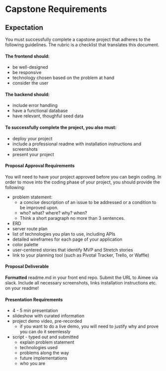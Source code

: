 # Capstone Requirements

## Expectation

You must successfully complete a capstone project that adheres to the following guidelines. The rubric is a checklist that translates this document. 

#### The frontend should:
- be well-designed
- be responsive
- technology chosen based on the problem at hand
- consider the user

#### The backend should:

- include error handling
- have a functional database
- have relevant, thoughful seed data

#### To successfully complete the project, you also must:

- deploy your project
- include a professional readme with installation instructions and screenshots
- present your project

#### Proposal Approval Requirements

You will need to have your project approved before you can begin coding. In order to move into the coding phase of your project, you should provide the following:

- problem statement:
  - a concise description of an issue to be addressed or a condition to be improved upon.
  - who? what? where? why? when? 
  - Think a short paragraph no more than 3 sentences. 
- ERD
- server route plan
- list of technologies you plan to use, including APIs 
- detailed wireframes for each page of your application
- color palette
- user-centered stories that identify MVP and Stretch stories
- link to your planning tool (such as Pivotal Tracker, Trello, or Waffle)


#### Proposal Deliverable

**Formatted** readme.md in your front end repo. Submit the URL to Aimee via slack. Include all necessary screenshots, links installation instructions etc. on your readme!


#### Presentation Requirements

- 4 - 5 min presentation
- slideshow with curated information 
- project demo video, pre-recorded
  - if you want to do a live demo, you will need to justify why and prove you can do it seemlessly
- script - typed out and submitted 
  - explain problem statement
  - technologies used
  - problems along the way
  - future implementations
  - who you are




